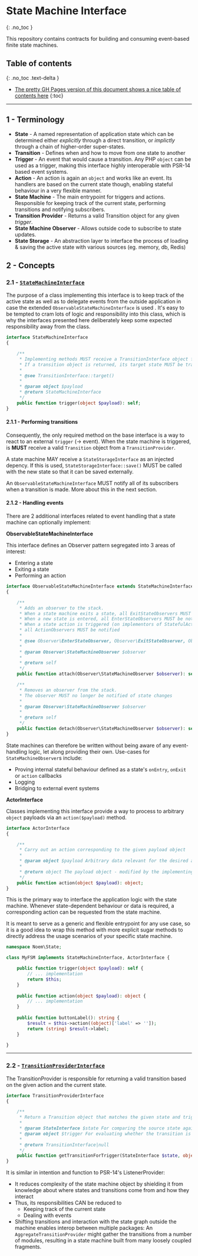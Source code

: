 # State Machine Interface
{: .no_toc }

This repository contains contracts for building and consuming event-based finite state machines.

## Table of contents
{: .no_toc .text-delta }

* [The pretty GH Pages version of this document shows a nice table of contents here](https://noemphp.github.io/state-machine-interface/)
{:toc}

* * *

## 1 - Terminology

* **State** - A named representation of application state which can be determined either *explicitly* through a direct
transition, or *implictly* through a chain of higher-order super-states.
* **Transition** - Defines when and how to move from one state to another
* **Trigger** - An event that would cause a transition. Any PHP `object` can be used as a trigger, making this interface
highly interoperable with PSR-14 based event systems.
* **Action** - An action is again an `object` and works like an event. Its handlers are based on the current state
though, enabling stateful behaviour in a very flexible manner.
* **State Machine** - The main entrypoint for triggers and actions. Responsible for keeping track of the current state,
performing transitions and notifying subscribers.
* **Transition Provider** - Returns a valid Transition object for any given *trigger*.
* **State Machine Observer** - Allows outside code to subscribe to state updates.
* **State Storage** - An abstraction layer to interface the process of loading & saving the active state with various
sources (eg. memory, db, Redis)

## 2 -  Concepts

### 2.1 - [`StateMachineInterface`](https://github.com/NoemPHP/state-machine-interface/blob/master/src/StateMachineInterface.php)

The purpose of a class implementing this interface is to keep track of the active state as well as to delegate events
from the outside application in case the extended `ObservableStateMachineInterface` is used . It's easy to be tempted to
cram lots of logic and responsibility into this class, which is why the interfaces presented here deliberately keep some
expected responsibility away from the class.

[embedmd]:# (../src/StateMachineInterface.php php interface.*})
```php
interface StateMachineInterface
{

    /**
     * Implementing methods MUST receive a TransitionInterface object from a TransitionProviderInterface.
     * If a transition object is returned, its target state MUST be transitioned to.
     *
     * @see TransitionInterface::target()
     *
     * @param object $payload
     * @return StateMachineInterface
     */
    public function trigger(object $payload): self;
}
```





#### 2.1.1 - Performing transitions

Consequently, the only required method on the base interface is a way to react to an external `trigger` (-> event). When
the state machine is triggered, is **MUST** receive a valid `Transition` object from a `TransitionProvider`.

A state machine MAY receive a `StateStorageInterface` as an injected depency. If this is
used, `StateStorageInterface::save()` MUST be called with the new state so that it can be saved externally.

An `ObservableStateMachineInterface` MUST notify all of its subscribers when a transition is made. More about this in the
next section.

#### 2.1.2 - Handling events

There are 2 additional interfaces related to event handling that a state machine can optionally implement:

**ObservableStateMachineInterface**

This interface defines an Observer pattern segregated into 3 areas of interest:
* Entering a state
* Exiting a state
* Performing an action

[embedmd]:# (../src/ObservableStateMachineInterface.php php interface\s.*})
```php
interface ObservableStateMachineInterface extends StateMachineInterface
{

    /**
     * Adds an observer to the stack.
     * When a state machine exits a state, all ExitStateObservers MUST be notified.
     * When a new state is entered, all EnterStateObservers MUST be notified
     * When a state action is triggered (on implementors of StatefulActorInterface),
     * all ActionObservers MUST be notified
     *
     * @see Observer\EnterStateObserver, Observer\ExitStateObserver, Observer\ActionObserver, ActorInterface
     *
     * @param Observer\StateMachineObserver $observer
     *
     * @return self
     */
    public function attach(Observer\StateMachineObserver $observer): self;

    /**
     * Removes an observer from the stack.
     * The observer MUST no longer be notified of state changes
     *
     * @param Observer\StateMachineObserver $observer
     *
     * @return self
     */
    public function detach(Observer\StateMachineObserver $observer): self;
}
```

State machines can therefore be written without being aware of any event-handling logic, let along providing their own.
Use-cases for `StateMachineObserver`s include:

* Proving internal stateful behaviour defined as a state's `onEntry`, `onExit` or `action` callbacks
* Logging
* Bridging to external event systems

**ActorInterface**

Classes implementing this interface provide a way to process to arbitrary `object` payloads via an `action($payload)`
method.

[embedmd]:# (../src/ActorInterface.php php interface.*})
```php
interface ActorInterface
{

    /**
     * Carry out an action corresponding to the given payload object
     *
     * @param object $payload Arbitrary data relevant for the desired action.
     *
     * @return object The payload object - modified by the implementing method if applicable
     */
    public function action(object $payload): object;
}
```



This is the primary way to interface the application logic with the state machine. Whenever state-dependent behaviour or data is required,
a corresponding action can be requested from the state machine.

It is meant to serve as a generic and flexible entrypoint for any use case, so it is a good idea to wrap this method with
more explicit sugar methods to directly address the usage scenarios of your specific state machine.

```php
namespace Noem\State;

class MyFSM implements StateMachineInterface, ActorInterface {

    public function trigger(object $payload): self {
        // ... implementation
        return $this;
    }
    
    public function action(object $payload): object {
        // ... implementation
    }
    
    public function buttonLabel(): string {
        $result = $this->action((object)['label' => '']);
        return (string) $result->label;
    }

}
```

* * *

### 2.2 - [`TransitionProviderInterface`](https://github.com/NoemPHP/state-machine-interface/blob/master/src/StateMachineInterface.php)

The TransitionProvider is responsible for returning a valid transition based on the given action and the current
state.

[embedmd]:# (../src/Transition/TransitionProviderInterface.php php interface.*})
```php
interface TransitionProviderInterface
{

    /**
     * Return a Transition object that matches the given state and trigger
     *
     * @param StateInterface $state For comparing the source state against
     * @param object $trigger For evaluating whether the transition is enabled
     *
     * @return TransitionInterface|null
     */
    public function getTransitionForTrigger(StateInterface $state, object $trigger): ?TransitionInterface;
}
```


It is similar in intention and function to PSR-14's ListenerProvider:

* It reduces complexity of the state machine object by shielding it from knowledge about where states and transitions
come from and how they interact
* Thus, its responsibilities CAN be reduced to
  - Keeping track of the current state
  - Dealing with events
* Shifting transitions and interaction with the state graph outside the machine enables interop between multiple
packages: An `AggregateTransitionProvider` might gather the transitions from a number of modules, resulting in a state
machine built from many loosely coupled fragments.
